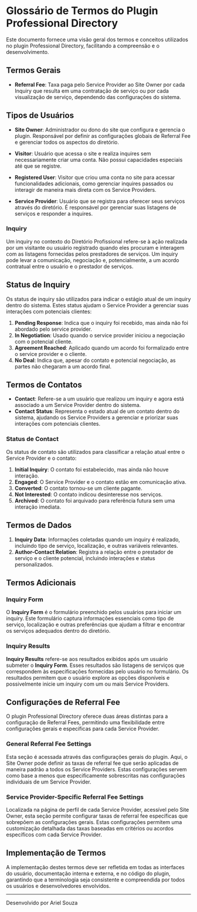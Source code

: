 # Glossário de Termos do Plugin Professional Directory

Este documento fornece uma visão geral dos termos e conceitos utilizados no plugin Professional Directory, facilitando a compreensão e o desenvolvimento.

## Termos Gerais

- **Referral Fee**: Taxa paga pelo Service Provider ao Site Owner por cada Inquiry que resulta em uma contratação de serviço ou por cada visualização de serviço, dependendo das configurações do sistema.

## Tipos de Usuários

- **Site Owner**: Administrador ou dono do site que configura e gerencia o plugin. Responsável por definir as configurações globais de Referral Fee e gerenciar todos os aspectos do diretório.

- **Visitor**: Usuário que acessa o site e realiza inquires sem necessariamente criar uma conta. Não possui capacidades especiais até que se registre.

- **Registered User**: Visitor que criou uma conta no site para acessar funcionalidades adicionais, como gerenciar inquires passados ou interagir de maneira mais direta com os Service Providers.

- **Service Provider**: Usuário que se registra para oferecer seus serviços através do diretório. É responsável por gerenciar suas listagens de serviços e responder a inquires.


### Inquiry
Um inquiry no contexto do Diretório Profissional refere-se à ação realizada por um visitante ou usuário registrado quando eles procuram e interagem com as listagens fornecidas pelos prestadores de serviços. Um inquiry pode levar a comunicação, negociação e, potencialmente, a um acordo contratual entre o usuário e o prestador de serviços.


## Status de Inquiry

Os status de inquiry são utilizados para indicar o estágio atual de um inquiry dentro do sistema. Estes status ajudam o Service Provider a gerenciar suas interações com potenciais clientes:

1. **Pending Response**: Indica que o inquiry foi recebido, mas ainda não foi abordado pelo service provider.
2. **In Negotiation**: Usado quando o service provider iniciou a negociação com o potencial cliente.
3. **Agreement Reached**: Aplicado quando um acordo foi formalizado entre o service provider e o cliente.
4. **No Deal**: Indica que, apesar do contato e potencial negociação, as partes não chegaram a um acordo final.


## Termos de Contatos

- **Contact**: Refere-se a um usuário que realizou um inquiry e agora está associado a um Service Provider dentro do sistema.
- **Contact Status**: Representa o estado atual de um contato dentro do sistema, ajudando os Service Providers a gerenciar e priorizar suas interações com potenciais clientes.

### Status de Contact

Os status de contato são utilizados para classificar a relação atual entre o Service Provider e o contato:

1. **Initial Inquiry**: O contato foi estabelecido, mas ainda não houve interação.
2. **Engaged**: O Service Provider e o contato estão em comunicação ativa.
3. **Converted**: O contato tornou-se um cliente pagante.
4. **Not Interested**: O contato indicou desinteresse nos serviços.
5. **Archived**: O contato foi arquivado para referência futura sem uma interação imediata.

## Termos de Dados
1. **Inquiry Data**: Informações coletadas quando um inquiry é realizado, incluindo tipo de serviço, localização, e outras variáveis relevantes.
2. **Author-Contact Relation**: Registra a relação entre o prestador de serviço e o cliente potencial, incluindo interações e status personalizados.


## Termos Adicionais

### Inquiry Form
O **Inquiry Form** é o formulário preenchido pelos usuários para iniciar um inquiry. Este formulário captura informações essenciais como tipo de serviço, localização e outras preferências que ajudam a filtrar e encontrar os serviços adequados dentro do diretório.

### Inquiry Results
**Inquiry Results** refere-se aos resultados exibidos após um usuário submeter o **Inquiry Form**. Esses resultados são listagens de serviços que correspondem às especificações fornecidas pelo usuário no formulário. Os resultados permitem que o usuário explore as opções disponíveis e possivelmente inicie um inquiry com um ou mais Service Providers.


## Configurações de Referral Fee

O plugin Professional Directory oferece duas áreas distintas para a configuração de Referral Fees, permitindo uma flexibilidade entre configurações gerais e específicas para cada Service Provider.

### General Referral Fee Settings

Esta seção é acessada através das configurações gerais do plugin. Aqui, o Site Owner pode definir as taxas de referral fee que serão aplicadas de maneira padrão a todos os Service Providers. Estas configurações servem como base a menos que especificamente sobrescritas nas configurações individuais de um Service Provider.

### Service Provider-Specific Referral Fee Settings

Localizada na página de perfil de cada Service Provider, acessível pelo Site Owner, esta seção permite configurar taxas de referral fee específicas que sobrepõem as configurações gerais. Estas configurações permitem uma customização detalhada das taxas baseadas em critérios ou acordos específicos com cada Service Provider.


## Implementação de Termos

A implementação destes termos deve ser refletida em todas as interfaces do usuário, documentação interna e externa, e no código do plugin, garantindo que a terminologia seja consistente e compreendida por todos os usuários e desenvolvedores envolvidos.

---
Desenvolvido por Ariel Souza
